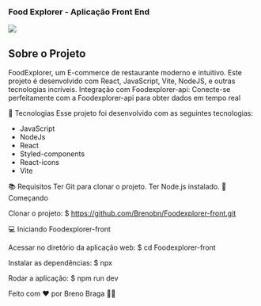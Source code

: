 ### Food Explorer - Aplicação Front End

<p align-itens="center" >
  <img src="./src/assets/Readme.png">
</p>

## Sobre o Projeto 

 FoodExplorer, um E-commerce de restaurante moderno e intuitivo. Este projeto é desenvolvido com React, JavaScript, Vite, NodeJS, e outras tecnologias incríveis. Integração com Foodexplorer-api: Conecte-se perfeitamente com a Foodexplorer-api para obter dados em tempo real

 🔨 Tecnologias Esse projeto foi desenvolvido com as seguintes tecnologias:

 - JavaScript
 - NodeJs
 - React
 - Styled-components
 - React-icons
 - Vite

📚 Requisitos Ter Git para clonar o projeto. Ter Node.js instalado. 🚀 Começando

Clonar o projeto:
$ https://github.com/Brenobn/Foodexplorer-front.git

💻 Iniciando Foodexplorer-front

Acessar no diretório da aplicação web:
$ cd Foodexplorer-front

Instalar as dependências:
$ npx

Rodar a aplicação:
$ npm run dev

Feito com ❤️ por Breno Braga 👋🏻
